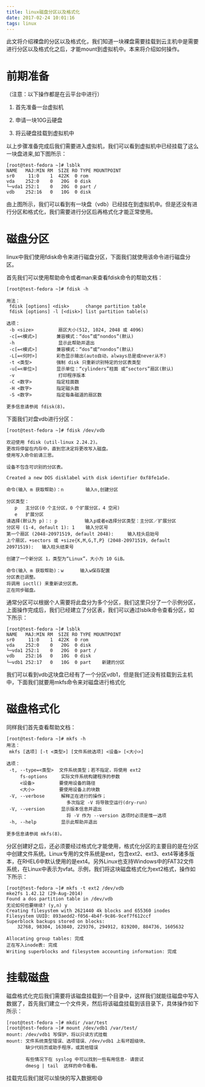 ```yaml
---
title: linux磁盘分区以及格式化
date: 2017-02-24 10:01:16
tags: linux
---
```

此文将介绍裸盘的分区以及格式化，我们知道一块裸盘需要挂载到云主机中是需要进行分区以及格式化之后，才能mount到虚拟机中。本来将介绍如何操作。

# 前期准备
（注意：以下操作都是在云平台中进行）
1. 首先准备一台虚拟机

2. 申请一块10G云硬盘

3. 将云硬盘挂载到虚拟机中

以上步骤准备完成后我们需要进入虚拟机，我们可以看到虚拟机中已经挂载了这么一块盘进来,如下图所示：

```
[root@test-fedora ~]# lsblk
NAME   MAJ:MIN RM  SIZE RO TYPE MOUNTPOINT
sr0     11:0    1  422K  0 rom
vda    252:0    0   20G  0 disk
└─vda1 252:1    0   20G  0 part /
vdb    252:16   0   10G  0 disk
```



由上图所示，我们可以看到有一块盘（vdb）已经挂在到虚拟机中。但是还没有进行分区和格式化，我们需要进行分区后再格式化才能正常使用。

# 磁盘分区

linux中我们使用fdisk命令来进行磁盘分区，下面我们就使用该命令进行磁盘分区。

首先我们可以使用帮助命令或者man来查看fdisk命令的帮助文档：

```
[root@test-fedora ~]# fdisk -h

用法：
 fdisk [options] <disk>      change partition table
 fdisk [options] -l [<disk>] list partition table(s)

选项：
 -b <size>         扇区大小(512, 1024, 2048 或 4096)
 -c[=<模式>]       兼容模式：“dos”或“nondos”(默认)
 -h                显示此帮助并退出
 -c[=<模式>]       兼容模式：“dos”或“nondos”(默认)
 -L[=<何时>]       彩色显示输出(auto自动，always总是或never从不)
 -t <类型>         强制 disk 只重新识别特定的分区表类型
 -u[=<单位>]       显示单位：“cylinders”柱面 或“sectors”扇区(默认)
 -v                打印程序版本
 -C <数字>         指定柱面数
 -H <数字>         指定磁头数
 -S <数字>         指定每条磁道的扇区数

更多信息请参阅 fdisk(8)。
```

下面我们对盘vdb进行分区：

```
[root@test-fedora ~]# fdisk /dev/vdb

欢迎使用 fdisk (util-linux 2.24.2)。
更改将停留在内存中，直到您决定将更改写入磁盘。
使用写入命令前请三思。

设备不包含可识别的分区表。

Created a new DOS disklabel with disk identifier 0xf8fe1a5e.

命令(输入 m 获取帮助)：n        输入n,创建分区

分区类型：
   p   主分区(0 个主分区，0 个扩展分区，4 空闲)
   e   扩展分区
请选择(默认为 p)：: p          输入p或者e选择分区类型：主分区／扩展分区
分区号 (1-4, default 1): 1    输入分区号
第一个扇区 (2048-20971519, default 2048):     输入柱头启始号
上个扇区，+sectors 或 +size{K,M,G,T,P} (2048-20971519, default 20971519):   输入柱头结束号

创建了一个新分区 1，类型为“Linux”，大小为 10 GiB。

命令(输入 m 获取帮助)：w      输入w保存配置
分区表已调整。
将调用 ioctl() 来重新读分区表。
正在同步磁盘。
```

通常分区可以根据个人需要将此盘分为多个分区，我们这里只分了一个示例分区，上面操作完成后，我们已经建立了分区表，我们可以通过lsblk命令查看分区，如下所示：

```
[root@test-fedora ~]# lsblk
NAME   MAJ:MIN RM  SIZE RO TYPE MOUNTPOINT
sr0     11:0    1  422K  0 rom
vda    252:0    0   20G  0 disk
└─vda1 252:1    0   20G  0 part /
vdb    252:16   0   10G  0 disk
└─vdb1 252:17   0   10G  0 part    新建的分区
```

我们可以看到vdb这块盘已经有了一个分区vdb1，但是我们还没有挂载到云主机中，下面我们就要用mkfs命令来对磁盘进行格式化

# 磁盘格式化

同样我们首先查看帮助文档：

```
[root@test-fedora ~]# mkfs -h
用法：
 mkfs [选项] [-t <类型>] [文件系统选项] <设备> [<大小>]

选项：
 -t, --type=<类型>  文件系统类型；若不指定，将使用 ext2
     fs-options     实际文件系统构建程序的参数
     <设备>         要使用设备的路径
     <大小>         要使用设备上的块数
 -V, --verbose      解释正在进行的操作；
                      多次指定 -V 将导致空运行(dry-run)
 -V, --version      显示版本信息并退出
                      将 -V 作为 --version 选项时必须是惟一选项
 -h, --help         显示此帮助并退出

更多信息请参阅 mkfs(8)。
```

分区创建好之后，还必须要经过格式化才能使用，格式化分区的主要目的是在分区中创建文件系统。Linux专用的文件系统是ext，包含ext2、ext3、ext4等诸多版本，在RHEL6中默认使用的是ext4。另外Linux也支持Windows中的FAT32文件系统，在Linux中表示为vfat。示例，我们将这块磁盘格式化为ext2格式，操作如下所示：

```
[root@test-fedora ~]# mkfs -t ext2 /dev/vdb
mke2fs 1.42.12 (29-Aug-2014)
Found a dos partition table in /dev/vdb
无论如何也要继续? (y,n) y
Creating filesystem with 2621440 4k blocks and 655360 inodes
Filesystem UUID: 893aedd2-f056-4b4f-9c86-9cef7f612ccf
Superblock backups stored on blocks:
	32768, 98304, 163840, 229376, 294912, 819200, 884736, 1605632

Allocating group tables: 完成
正在写入inode表: 完成
Writing superblocks and filesystem accounting information: 完成
```

# 挂载磁盘

磁盘格式化完后我们需要将该磁盘挂载到一个目录中，这样我们就能往磁盘中写入数据了，首先我们建立一个文件夹，然后将该磁盘挂载到该目录下，具体操作如下所示：

```
[root@test-fedora ~]# mkdir /var/test
[root@test-fedora ~]# mount /dev/vdb1 /var/test/
mount: /dev/vdb1 写保护，将以只读方式挂载
mount: 文件系统类型错误、选项错误、/dev/vdb1 上有坏超级块、
       缺少代码页或助手程序，或其他错误

       有些情况下在 syslog 中可以找到一些有用信息- 请尝试
       dmesg | tail  这样的命令看看。
```

挂载完后我们就可以愉快的写入数据啦😄
